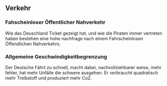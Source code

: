 ## Verkehr


### Fahscheinloser Öffentlicher Nahverkehr

Wie das Deuschland Ticket gezeigt hat, und wie die Piraten immer vertreten haben bestehen eine hohe nachfrage nach einem Fahrscheinlosen Öffendlichen Nahverkehrs. 

### Allgemeine Geschwindigkeitbegrenzung 

Der Deutsche Fährt zu schnell, macht dabei, nachvollziehbarer weise, mehr fehler, hat mehr Unfälle die schwere ausgehen. Er verbraucht quadratisch mehr Treibstoff und produziert mehr Co2.  
